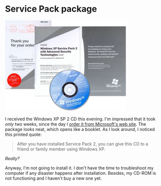 Service Pack package
===

![Windows XP SP 2 CD Package](../images/photos/objects/windows_xp_sp_2_cd_package.jpg)

I received the Windows XP SP 2 CD this evening. I'm impressed that it took *only* two weeks, since the day I [order it from Microsoft's web site](http://microsoft.com/windowsxp/downloads/updates/sp2/cdorder/en_us/ "Order Windows XP Service Pack 2 on CD"). The package looks neat, which opens like a booklet. As I look around, I noticed this printed quote:

> After you have installed Service Pack 2, you can give this CD to a friend or family member using Windows XP.

*Really?*

Anyway, I'm not going to install it. I don't have the time to troubleshoot my computer if any disaster happens after installation. Besides, my CD-ROM is not functioning and I haven't buy a new one yet.